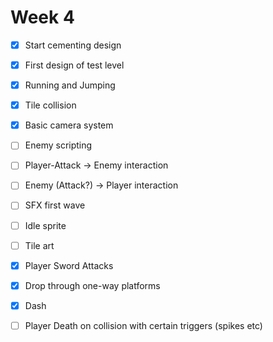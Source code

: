 # Week 4
- [x] Start cementing design
- [x] First design of test level
- [x] Running and Jumping
- [x] Tile collision
- [x] Basic camera system
- [ ] Enemy scripting
- [ ] Player-Attack -> Enemy interaction
- [ ] Enemy (Attack?) -> Player interaction
- [ ] SFX first wave
- [ ] Idle sprite
- [ ] Tile art
- [x] Player Sword Attacks
- [x] Drop through one-way platforms
- [x] Dash
- [ ] Player Death on collision with certain triggers (spikes etc)

